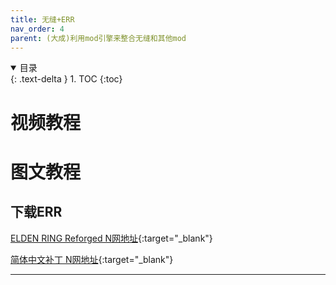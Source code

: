 ```yaml
---
title: 无缝+ERR
nav_order: 4
parent: (大成)利用mod引擎来整合无缝和其他mod
---
```


<details open markdown="block">
  <summary>
    目录
  </summary>
  {: .text-delta }
1. TOC
{:toc}
</details>

# 视频教程

# 图文教程

## 下载ERR

[ELDEN RING Reforged N网地址](https://www.nexusmods.com/eldenring/mods/541){:target="_blank"}

[简体中文补丁 N网地址](https://www.nexusmods.com/eldenring/mods/7481){:target="_blank"}

---

